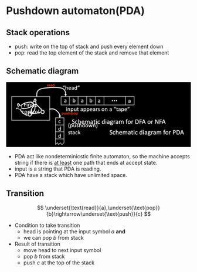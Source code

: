 # Pushdown automaton(PDA)
## Stack operations
* push: write on the top of stack and push every element down
* pop: read the top element of the stack and remove that element

## Schematic diagram
![Pushdown automaton](/image/Pushdown%20automaton.png)
* PDA act like nondeterminicstic finite automaton, so the machine accepts string if there is <u>at least</u> one path that ends at accept state.
* input is a string that PDA is reading.
* PDA have a stack which have unlimited space.


## Transition

$$
\underset{\text{read}}{a},\underset{\text{pop}}{b}\rightarrow\underset{\text{push}}{c}
$$

* Condition to take transition
    * head is pointing at the input symbol $a$ **and**
    * we can pop $b$ from stack
* Result of transition
    * move head to next input symbol
    * pop $b$ from stack
    * push $c$ at the top of the stack